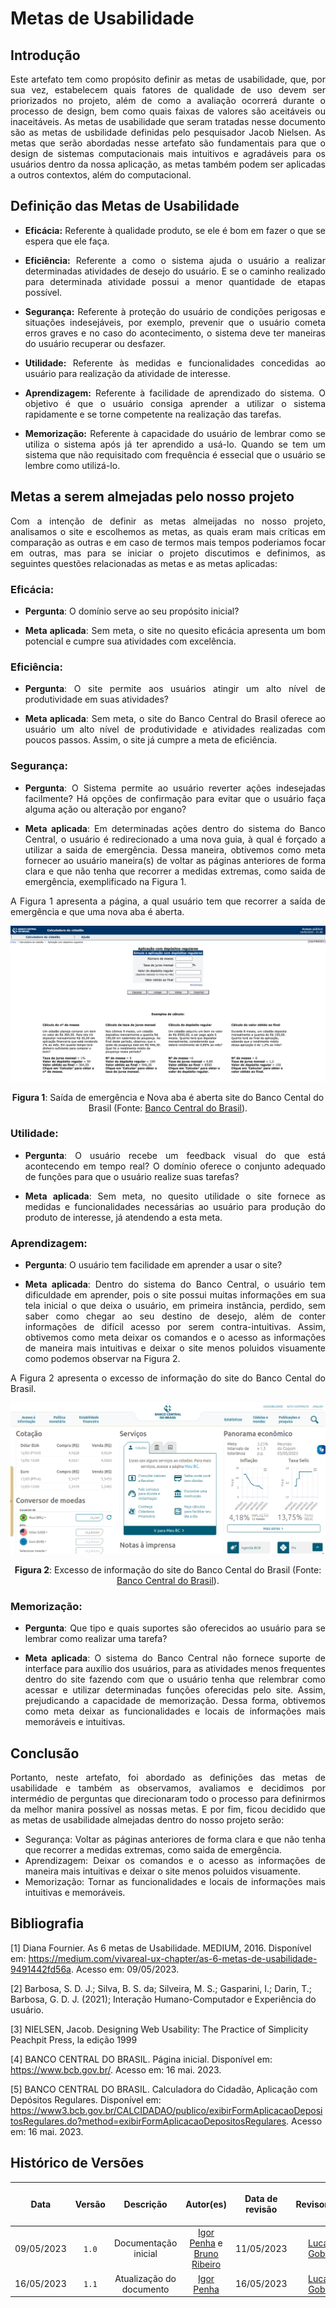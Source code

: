 <div class="body">

# Metas de Usabilidade

## Introdução

<div align="justify">

Este artefato tem como propósito definir as metas de usabilidade, que, por sua vez, estabelecem quais fatores de qualidade de uso devem ser priorizados no projeto, além de como a avaliação ocorrerá durante o processo de design, bem como quais faixas de valores são aceitáveis ou inaceitáveis. As metas de usabilidade que seram tratadas nesse documento são as metas de usbilidade definidas pelo pesquisador Jacob Nielsen. As metas que serão abordadas nesse artefato são fundamentais para que o design de sistemas computacionais mais intuitivos e agradáveis para os usuários dentro da nossa aplicação, as metas também podem ser aplicadas a outros contextos, além do computacional.

## Definição das Metas de Usabilidade 

- **Eficácia:** Referente à qualidade produto, se ele é bom em fazer o que se espera que ele faça.

- **Eficiência:** Referente a como o sistema ajuda o usuário a realizar determinadas atividades de desejo do usuário. E se o caminho realizado para determinada atividade possui a menor quantidade de etapas possível.

- **Segurança:**  Referente à proteção do usuário de condições perigosas e situações indesejáveis, por exemplo, prevenir que o usuário cometa erros graves e no caso do acontecimento, o sistema deve ter maneiras do usuário recuperar ou desfazer.

- **Utilidade:** Referente às medidas e funcionalidades concedidas ao usuário para realização da atividade de interesse.

- **Aprendizagem:** Referente à facilidade de aprendizado do sistema. O objetivo é que o usuário consiga aprender a utilizar o sistema rapidamente e se torne competente na realização das tarefas.

- **Memorização:** Referente à capacidade do usuário de lembrar como se utiliza o sistema após já ter aprendido a usá-lo. Quando se tem um sistema que não requisitado com frequência é essecial que o usuário se lembre como utilizá-lo.


## Metas a serem almejadas pelo nosso projeto

Com a intenção de definir as metas almeijadas no nosso projeto,  analisamos o site e escolhemos as metas, as quais eram mais críticas em comparação as outras e em caso de termos mais tempos poderiamos focar em outras, mas para se iniciar o projeto discutimos e definimos, as seguintes questões relacionadas as metas e as metas aplicadas:


### **Eficácia**: 

 - **Pergunta**: O domínio serve ao seu propósito inicial?</br>

 - **Meta aplicada**: Sem meta, o site no quesito eficácia apresenta um bom potencial e cumpre sua atividades com excelência.

### **Eficiência**: 

 - **Pergunta**: O site permite aos usuários atingir um alto nível de produtividade em suas atividades?</br>

 - **Meta aplicada**: Sem meta, o site do Banco Central do Brasil oferece ao usuário um alto nível de produtividade e atividades realizadas com poucos passos. Assim, o site já cumpre a meta de eficiência.

### **Segurança**: 

 - **Pergunta**: O Sistema permite ao usuário reverter ações indesejadas facilmente? Há opções de confirmação para evitar que o usuário faça alguma ação ou alteração por engano?</br>

 - **Meta aplicada**: Em determinadas ações dentro do sistema do Banco Central, o usuário é redirecionado a uma nova guia, à qual é forçado a utilizar a saida de emergência. Dessa maneira, obtivemos como meta fornecer ao usuário maneira(s) de voltar as páginas anteriores de forma clara e que não tenha que recorrer a medidas extremas, como saida de emergência, exemplificado na Figura 1.

 <p align="justify">A Figura 1 apresenta a página, a qual usuário tem que recorrer a saída de emergência e que uma nova aba é aberta.</p>
  
<img src="https://raw.githubusercontent.com/Interacao-Humano-Computador/2023.1-BancoCentral/master/docs/img/metas_usabilidade/seguranca.png">
  
<div align="center">
  <p> <b>Figura 1</b>: Saída de emergência e Nova aba é aberta site do Banco Cental do Brasil (Fonte: <a href="https://www3.bcb.gov.br/CALCIDADAO/publico/exibirFormAplicacaoDepositosRegulares.do?method=exibirFormAplicacaoDepositosRegulares">Banco Central do Brasil</a>). </p>
</div>

### **Utilidade**: 

 - **Pergunta**: O usuário recebe um feedback visual do que está acontecendo em tempo real? O domínio oferece o conjunto adequado de funções para que o usuário realize suas tarefas?</br>

 - **Meta aplicada**: Sem meta, no quesito utilidade o site fornece as medidas e funcionalidades necessárias ao usuário para produção do produto de interesse, já atendendo a esta meta. 

### **Aprendizagem**:

 - **Pergunta**: O usuário tem facilidade em aprender a usar o site?</br>

 - **Meta aplicada**: Dentro do sistema do Banco Central, o usuário tem dificuldade em aprender, pois o site possui muitas informações em sua tela inicial o que deixa o usuário, em primeira instância, perdido, sem saber como chegar ao seu destino de desejo, além de conter informações de difícil acesso por serem contra-intuitivas. Assim, obtivemos como meta deixar os comandos e o acesso as informações de maneira mais intuitivas e deixar o site menos poluidos visuamente como podemos observar na Figura 2.

<p align="justify">A Figura 2 apresenta o excesso de informação do site do Banco Cental do Brasil.</p>
  
<img src="https://raw.githubusercontent.com/Interacao-Humano-Computador/2023.1-BancoCentral/master/docs/img/prin_gerais/simplicidade.png">
  
<div align="center">
  <p> <b>Figura 2</b>: Excesso de informação do site do Banco Cental do Brasil (Fonte: <a href="https://www.bcb.gov.br/">Banco Central do Brasil</a>). </p>
</div>

### **Memorização**:

 - **Pergunta**: Que tipo e quais suportes são oferecidos ao usuário para se lembrar como realizar uma tarefa? 

 - **Meta aplicada**: O sistema do Banco Central não fornece suporte de interface para auxílio dos usuários, para as atividades menos frequentes dentro do site fazendo com que o usuário tenha que relembrar como acessar e utilizar determinadas funções oferecidas pelo site. Assim, prejudicando a capacidade de memorização. Dessa forma, obtivemos como meta deixar as funcionalidades e locais de informações mais memoráveis e intuitivas.


## Conclusão

 Portanto, neste artefato, foi abordado as definições das metas de usabilidade e também as observamos, avaliamos e decidimos por intermédio de perguntas que direcionaram todo o processo para definirmos da melhor manira possível as nossas metas. E por fim, ficou decidido que as metas de usabilidade almejadas dentro do nosso projeto serão: 
 - Segurança: Voltar as páginas anteriores de forma clara e que não tenha que recorrer a medidas extremas, como saida de emergência.
 - Aprendizagem: Deixar os comandos e o acesso as informações de maneira mais intuitivas e deixar o site menos poluidos visuamente.
 - Memorização: Tornar as funcionalidades e locais de informações mais intuitivas e memoráveis.


</div>



## Bibliografia
 [1] Diana Fournier. As 6 metas de Usabilidade. MEDIUM, 2016. Disponível em: https://medium.com/vivareal-ux-chapter/as-6-metas-de-usabilidade-9491442fd56a. Acesso em: 09/05/2023.

 [2] Barbosa, S. D. J.; Silva, B. S. da; Silveira, M. S.; Gasparini, I.; Darin, T.; Barbosa, G. D. J. (2021); Interação Humano-Computador e Experiência do usuário.

 [3] NIELSEN, Jacob. Designing Web Usability: The Practice of Simplicity Peachpit Press, la edição 1999

 [4] BANCO CENTRAL DO BRASIL. Página inicial. Disponível em: https://www.bcb.gov.br/. Acesso em: 16 mai. 2023.

 [5] BANCO CENTRAL DO BRASIL. Calculadora do Cidadão, Aplicação com Depósitos Regulares. Disponível em: https://www3.bcb.gov.br/CALCIDADAO/publico/exibirFormAplicacaoDepositosRegulares.do?method=exibirFormAplicacaoDepositosRegulares. Acesso em: 16 mai. 2023.



## Histórico de Versões

| <p align="center">Data</p> | <p align="center">Versão</p> | <p align="center">Descrição</p> | <p align="center">Autor(es)</p> | <p align="center">Data de revisão</p> | <p align="center">Revisor(es)</p> |
| :----: | :--: | :-------: | :---: | :-----: | :----------: |
| 09/05/2023 | `1.0` | Documentação inicial | [Igor Penha](https://github.com/igorpenhaa) e [Bruno Ribeiro](https://github.com/brunoriibeiro) | 11/05/2023 | [Lucas Gobbi](https://github.com/lucasbergholz) |
| 16/05/2023 | `1.1` | Atualização do documento | [Igor Penha](https://github.com/igorpenhaa) | 16/05/2023 | [Lucas Gobbi](https://github.com/lucasbergholz) |

</div>
